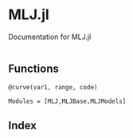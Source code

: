 # MLJ.jl

Documentation for MLJ.jl

```@contents
```


## Functions

```@docs
@curve(var1, range, code)
```

```@autodocs
Modules = [MLJ,MLJBase,MLJModels]
```


## Index

```@index
```
